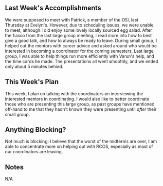## Last Week's Accomplishments

We were supposed to meet with Patrick, a member of the OSI, last Thursday at Evelyn's. However, due to scheduling issues, 
we were unable to meet, although I did enjoy some lovely locally sourced egg salad.
After the fiasco from the last large group meeting, I read more into how to best give a good talk, and 
how to always be ready to leave.
During small group, I helped out the mentors with career advice and asked around who would be interested in becoming
a coordinator for the coming semesters. Last large group, I was able to help things run more efficiently with Varun's help,
and the time cards he made. The presentations all went smoothly, and we ended only about 5 minutes behind.

## This Week's Plan
This week, I plan on talking with the coordinators on interviewing the interested mentors in coordinating. I would also 
like to better coordinate those who are presenting this large group, as past groups have mentioned off-hand to me that 
they hadn't known they were presenting until *after* their small group.

## Anything Blocking?
Not much is blocking; I believe that the worst of the midterms are over, I am able to concentrate more on helping out with 
RCOS, especially as most of our coordinators are leaving. 

## Notes
N/A
